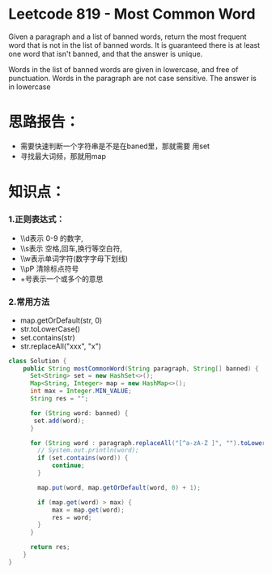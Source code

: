 # Leetcode 819 - Most Common Word

Given a paragraph and a list of banned words, return the most frequent word that is not in the list of banned words.  It is guaranteed there is at least one word that isn't banned, and that the answer is unique.

Words in the list of banned words are given in lowercase, and free of punctuation.  Words in the paragraph are not case sensitive.  The answer is in lowercase

# 思路报告：

* 需要快速判断一个字符串是不是在baned里，那就需要 用set
* 寻找最大词频，那就用map

# 知识点：
### 1.正则表达式：
  * \\\d表示 0-9 的数字,
  * \\\s表示 空格,回车,换行等空白符,
  * \\\w表示单词字符(数字字母下划线)
  * \\\pP 清除标点符号
  * +号表示一个或多个的意思
### 2.常用方法
  * map.getOrDefault(str, 0)
  * str.toLowerCase()
  * set.contains(str)
  * str.replaceAll("xxx", "x")
```java
class Solution {
    public String mostCommonWord(String paragraph, String[] banned) {
      Set<String> set = new HashSet<>();
      Map<String, Integer> map = new HashMap<>();
      int max = Integer.MIN_VALUE;
      String res = "";

      for (String word: banned) {
       set.add(word);
      }

      for (String word : paragraph.replaceAll("[^a-zA-Z ]", "").toLowerCase().split(" ")) {
        // System.out.println(word);
        if (set.contains(word)) {
            continue;
        }

        map.put(word, map.getOrDefault(word, 0) + 1);

        if (map.get(word) > max) {
            max = map.get(word);
            res = word;
        }
      }

      return res;
    }
}
```
